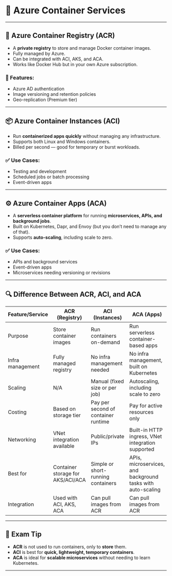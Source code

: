 # 🚀 Azure Container Services

---

## 🧱 Azure Container Registry (ACR)

- A **private registry** to store and manage Docker container images.
- Fully managed by Azure.
- Can be integrated with ACI, AKS, and ACA.
- Works like Docker Hub but in your own Azure subscription.

### 🔐 Features:
- Azure AD authentication
- Image versioning and retention policies
- Geo-replication (Premium tier)

---

## 📦 Azure Container Instances (ACI)

- Run **containerized apps quickly** without managing any infrastructure.
- Supports both Linux and Windows containers.
- Billed per second — good for temporary or burst workloads.

### ✅ Use Cases:
- Testing and development
- Scheduled jobs or batch processing
- Event-driven apps

---

## ⚙️ Azure Container Apps (ACA)

- A **serverless container platform** for running **microservices, APIs, and background jobs**.
- Built on Kubernetes, Dapr, and Envoy (but you don’t need to manage any of that).
- Supports **auto-scaling**, including scale to zero.

### ✅ Use Cases:
- APIs and background services
- Event-driven apps
- Microservices needing versioning or revisions

---

## 🔍 Difference Between ACR, ACI, and ACA

| Feature/Service       | ACR (Registry)                                  | ACI (Instances)                                 | ACA (Apps)                                                |
|-----------------------|--------------------------------------------------|--------------------------------------------------|------------------------------------------------------------|
| Purpose               | Store container images                          | Run containers on-demand                        | Run serverless container-based apps                        |
| Infra management      | Fully managed registry                          | No infra management needed                      | No infra management, built on Kubernetes                   |
| Scaling               | N/A                                              | Manual (fixed size or per job)                  | Autoscaling, including scale to zero                       |
| Costing               | Based on storage tier                           | Pay per second of container runtime             | Pay for active resources only                             |
| Networking            | VNet integration available                      | Public/private IPs                              | Built-in HTTP ingress, VNet integration supported          |
| Best for              | Container storage for AKS/ACI/ACA               | Simple or short-running containers              | APIs, microservices, and background tasks with auto-scaling |
| Integration           | Used with ACI, AKS, ACA                         | Can pull images from ACR                        | Can pull images from ACR                                   |

---

## 🧠 Exam Tip

- **ACR** is not used to run containers, only to **store** them.
- **ACI** is best for **quick, lightweight, temporary containers**.
- **ACA** is ideal for **scalable microservices** without needing to learn Kubernetes.

---
